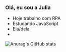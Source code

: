 ### Olá, eu sou a Julia

- Hoje trabalho com RPA
- Estudando JavaScript
- Ela/dela
- 
![Anurag's GitHub stats](https://github-readme-stats.vercel.app/api?username=anuraghazra&show_icons=true&theme=radical)

